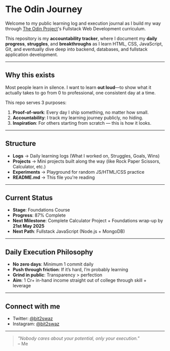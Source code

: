 # The Odin Journey

Welcome to my public learning log and execution journal as I build my way through [The Odin Project](https://www.theodinproject.com/)'s Fullstack Web Development curriculum.

This repository is my **accountability tracker**, where I document my **daily progress**, **struggles**, and **breakthroughs** as I learn HTML, CSS, JavaScript, Git, and eventually dive deep into backend, databases, and fullstack application development.

---

## Why this exists

Most people learn in silence. I want to learn **out loud**—to show what it actually takes to go from 0 to professional, one consistent day at a time.

This repo serves 3 purposes:

1. **Proof-of-work**: Every day I ship something, no matter how small.
2. **Accountability**: I track my learning journey publicly, no hiding.
3. **Inspiration**: For others starting from scratch — this is how it looks.

---

## Structure

- **Logs** → Daily learning logs (What I worked on, Struggles, Goals, Wins)
- **Projects** → Mini projects built along the way (like Rock Paper Scissors, Calculator, etc.)
- **Experiments** → Playground for random JS/HTML/CSS practice
- **README.md** → This file you're reading

---

## Current Status

- **Stage**: Foundations Course  
- **Progress**: 87% Complete  
- **Next Milestone**: Complete Calculator Project + Foundations wrap-up by **21st May 2025**  
- **Next Path**: Fullstack JavaScript (Node.js + MongoDB)

---

## Daily Execution Philosophy

- **No zero days**: Minimum 1 commit daily  
- **Push through friction**: If it’s hard, I’m probably learning  
- **Grind in public**: Transparency > perfection  
- **Aim**: 1 Cr+ in-hand income straight out of college through skill + leverage

---

## Connect with me

- Twitter: [@bit2swaz](https://twitter.com/bit2swaz)  
- Instagram: [@bit2swaz](https://instagram.com/bit2swaz)

---

> _"Nobody cares about your potential, only your execution."_  
> – Me